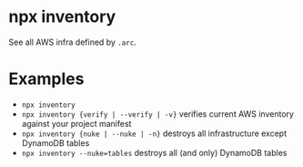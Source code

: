 # npx inventory 

See all AWS infra defined by `.arc`.

# Examples

- `npx inventory`
- `npx inventory {verify | --verify | -v}` verifies current AWS inventory against your project manifest
- `npx inventory {nuke | --nuke | -n}` destroys all infrastructure except DynamoDB tables
- `npx inventory --nuke=tables` destroys all (and only) DynamoDB tables
